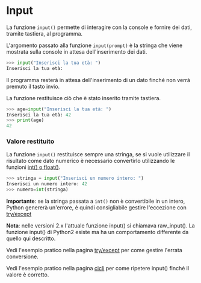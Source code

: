 # Input

La funzione `input()` permette di interagire con la console e fornire dei dati, tramite tastiera, al programma.

L'argomento passato alla funzione `input(prompt)` è la stringa che viene mostrata sulla console in attesa dell'inserimento dei dati.

```python
>>> input("Inserisci la tua età: ")
Inserisci la tua età: 
```

Il programma resterà in attesa dell'inserimento di un dato finché non verrà premuto il tasto invio.

La funzione restituisce ciò che è stato inserito tramite tastiera.

```python
>>> age=input("Inserisci la tua età: ")
Inserisci la tua età: 42
>>> print(age)
42
```

### Valore restituito

La funzione `input()` restituisce sempre una stringa, se si vuole utilizzare il risultato come dato numerico è necessario convertirlo utilizzando le funzioni [int() o float()](Type_Number.md).

```python
>>> stringa = input("Inserisci un numero intero: ")
Inserisci un numero intero: 42
>>> numero=int(stringa)
```
**Importante**: se la stringa passata a `int()` non è convertibile in un intero, Python genererà un'errore, è quindi consigliabile gestire l'eccezione con [try/except](Try_Except.md)

**Nota**: nelle versioni 2.x l'attuale funzione input() si chiamava raw_input(). La funzione input() di Python2 esiste ma ha un comportamento differente da quello qui descritto.

Vedi l'esempio pratico nella pagina [try/except](Try_Except.md) per come gestire l'errata conversione.

Vedi l'esempio pratico nella pagina [cicli](Loops.md) per come ripetere input() finché il valore è corretto.
